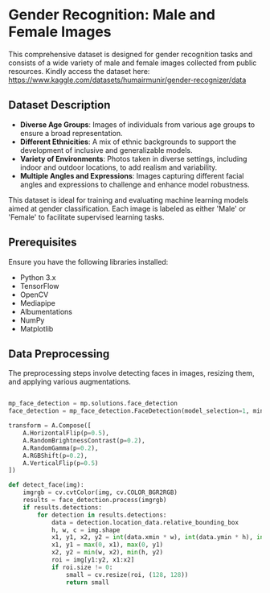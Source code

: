# Gender Recognition: Male and Female Images


This comprehensive dataset is designed for gender recognition tasks and consists of a wide variety of male and female images collected from public resources. 
Kindly access the dataset here: https://www.kaggle.com/datasets/humairmunir/gender-recognizer/data
## Dataset Description

- **Diverse Age Groups**: Images of individuals from various age groups to ensure a broad representation.
- **Different Ethnicities**: A mix of ethnic backgrounds to support the development of inclusive and generalizable models.
- **Variety of Environments**: Photos taken in diverse settings, including indoor and outdoor locations, to add realism and variability.
- **Multiple Angles and Expressions**: Images capturing different facial angles and expressions to challenge and enhance model robustness.

This dataset is ideal for training and evaluating machine learning models aimed at gender classification. Each image is labeled as either 'Male' or 'Female' to facilitate supervised learning tasks.

## Prerequisites

Ensure you have the following libraries installed:
- Python 3.x
- TensorFlow
- OpenCV
- Mediapipe
- Albumentations
- NumPy
- Matplotlib

## Data Preprocessing

The preprocessing steps involve detecting faces in images, resizing them, and applying various augmentations.

```python

mp_face_detection = mp.solutions.face_detection
face_detection = mp_face_detection.FaceDetection(model_selection=1, min_detection_confidence=0.5)

transform = A.Compose([
    A.HorizontalFlip(p=0.5),
    A.RandomBrightnessContrast(p=0.2),
    A.RandomGamma(p=0.2), 
    A.RGBShift(p=0.2), 
    A.VerticalFlip(p=0.5)
])

def detect_face(img):
    imgrgb = cv.cvtColor(img, cv.COLOR_BGR2RGB)
    results = face_detection.process(imgrgb)
    if results.detections:
        for detection in results.detections:
            data = detection.location_data.relative_bounding_box
            h, w, c = img.shape
            x1, y1, x2, y2 = int(data.xmin * w), int(data.ymin * h), int((data.xmin + data.width) * w), int((data.ymin + data.height) * h)
            x1, y1 = max(0, x1), max(0, y1)
            x2, y2 = min(w, x2), min(h, y2)
            roi = img[y1:y2, x1:x2]
            if roi.size != 0:
                small = cv.resize(roi, (128, 128))
                return small

